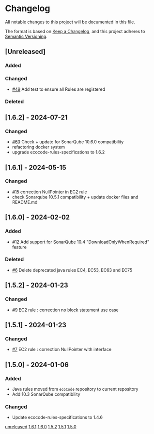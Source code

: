 # Changelog

All notable changes to this project will be documented in this file.

The format is based on [Keep a Changelog](https://keepachangelog.com/en/1.0.0/),
and this project adheres to [Semantic Versioning](https://semver.org/spec/v2.0.0.html).

## [Unreleased]

### Added

### Changed

- [#49](https://github.com/green-code-initiative/ecoCode-java/pull/49) Add test to ensure all Rules are registered

### Deleted

## [1.6.2] - 2024-07-21

### Changed

- [#60](https://github.com/green-code-initiative/ecoCode-java/issues/60) Check + update for SonarQube 10.6.0 compatibility
- refactoring docker system
- upgrade ecocode-rules-specifications to 1.6.2

## [1.6.1] - 2024-05-15

### Changed

- [#15](https://github.com/green-code-initiative/ecoCode-java/issues/15) correction NullPointer in EC2 rule
- check Sonarqube 10.5.1 compatibility + update docker files and README.md

## [1.6.0] - 2024-02-02

### Added

- [#12](https://github.com/green-code-initiative/ecoCode-java/issues/12) Add support for SonarQube 10.4 "DownloadOnlyWhenRequired" feature

### Deleted

- [#6](https://github.com/green-code-initiative/ecoCode-java/pull/6) Delete deprecated java rules EC4, EC53, EC63 and EC75

## [1.5.2] - 2024-01-23

### Changed

- [#9](https://github.com/green-code-initiative/ecoCode-java/issues/9) EC2 rule : correction no block statement use case

## [1.5.1] - 2024-01-23

### Changed

- [#7](https://github.com/green-code-initiative/ecoCode-java/issues/7) EC2 rule : correction NullPointer with interface

## [1.5.0] - 2024-01-06

### Added

- Java rules moved from `ecoCode` repository to current repository
- Add 10.3 SonarQube compatibility

### Changed

- Update ecocode-rules-specifications to 1.4.6

[unreleased](https://github.com/green-code-initiative/ecoCode-java/compare/1.6.1...HEAD)
[1.6.1](https://github.com/green-code-initiative/ecoCode-java/compare/1.6.0...1.6.1)
[1.6.0](https://github.com/green-code-initiative/ecoCode-java/compare/1.5.2...1.6.0)
[1.5.2](https://github.com/green-code-initiative/ecoCode-java/compare/1.5.1...1.5.2)
[1.5.1](https://github.com/green-code-initiative/ecoCode-java/compare/1.5.0...1.5.1)
[1.5.0](https://github.com/green-code-initiative/ecoCode-java/releases/tag/1.5.0)
